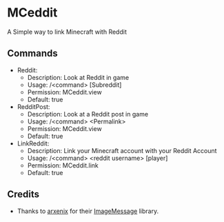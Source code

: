 # MCeddit
A Simple way to link Minecraft with Reddit
## Commands
- Reddit:
  - Description: Look at Reddit in game
  - Usage: /\<command\> \[Subreddit\]
  - Permission: MCeddit.view
  - Default: true
- RedditPost:
  - Description: Look at a Reddit post in game
  - Usage: /\<command\> \<Permalink\>
  - Permission: MCeddit.view
  - Default: true
- LinkReddit:
  - Description: Link your Minecraft account with your Reddit Account
  - Usage: /\<command\> \<reddit username\> \[player\]
  - Permission: MCeddit.link
  - Default: true
## Credits
  - Thanks to [arxenix](https://github.com/arxenix) for their [ImageMessage](https://github.com/arxenix/ImageMessage) library. 